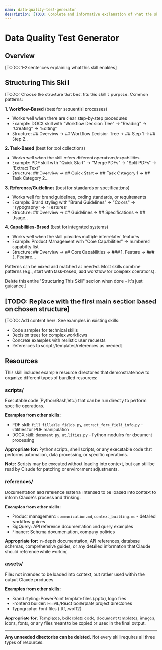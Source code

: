 ```yaml
---
name: data-quality-test-generator
description: [TODO: Complete and informative explanation of what the skill does and when to use it. Include WHEN to use this skill - specific scenarios, file types, or tasks that trigger it.]
---
```


# Data Quality Test Generator

## Overview

[TODO: 1-2 sentences explaining what this skill enables]

## Structuring This Skill

[TODO: Choose the structure that best fits this skill's purpose. Common patterns:

**1. Workflow-Based** (best for sequential processes)
- Works well when there are clear step-by-step procedures
- Example: DOCX skill with "Workflow Decision Tree" → "Reading" → "Creating" → "Editing"
- Structure: ## Overview → ## Workflow Decision Tree → ## Step 1 → ## Step 2...

**2. Task-Based** (best for tool collections)
- Works well when the skill offers different operations/capabilities
- Example: PDF skill with "Quick Start" → "Merge PDFs" → "Split PDFs" → "Extract Text"
- Structure: ## Overview → ## Quick Start → ## Task Category 1 → ## Task Category 2...

**3. Reference/Guidelines** (best for standards or specifications)
- Works well for brand guidelines, coding standards, or requirements
- Example: Brand styling with "Brand Guidelines" → "Colors" → "Typography" → "Features"
- Structure: ## Overview → ## Guidelines → ## Specifications → ## Usage...

**4. Capabilities-Based** (best for integrated systems)
- Works well when the skill provides multiple interrelated features
- Example: Product Management with "Core Capabilities" → numbered capability list
- Structure: ## Overview → ## Core Capabilities → ### 1. Feature → ### 2. Feature...

Patterns can be mixed and matched as needed. Most skills combine patterns (e.g., start with task-based, add workflow for complex operations).

Delete this entire "Structuring This Skill" section when done - it's just guidance.]

## [TODO: Replace with the first main section based on chosen structure]

[TODO: Add content here. See examples in existing skills:
- Code samples for technical skills
- Decision trees for complex workflows
- Concrete examples with realistic user requests
- References to scripts/templates/references as needed]

## Resources

This skill includes example resource directories that demonstrate how to organize different types of bundled resources:

### scripts/
Executable code (Python/Bash/etc.) that can be run directly to perform specific operations.

**Examples from other skills:**
- PDF skill: `fill_fillable_fields.py`, `extract_form_field_info.py` - utilities for PDF manipulation
- DOCX skill: `document.py`, `utilities.py` - Python modules for document processing

**Appropriate for:** Python scripts, shell scripts, or any executable code that performs automation, data processing, or specific operations.

**Note:** Scripts may be executed without loading into context, but can still be read by Claude for patching or environment adjustments.

### references/
Documentation and reference material intended to be loaded into context to inform Claude's process and thinking.

**Examples from other skills:**
- Product management: `communication.md`, `context_building.md` - detailed workflow guides
- BigQuery: API reference documentation and query examples
- Finance: Schema documentation, company policies

**Appropriate for:** In-depth documentation, API references, database schemas, comprehensive guides, or any detailed information that Claude should reference while working.

### assets/
Files not intended to be loaded into context, but rather used within the output Claude produces.

**Examples from other skills:**
- Brand styling: PowerPoint template files (.pptx), logo files
- Frontend builder: HTML/React boilerplate project directories
- Typography: Font files (.ttf, .woff2)

**Appropriate for:** Templates, boilerplate code, document templates, images, icons, fonts, or any files meant to be copied or used in the final output.

---

**Any unneeded directories can be deleted.** Not every skill requires all three types of resources.

